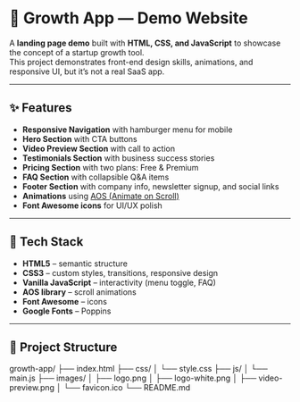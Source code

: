 # 🌱 Growth App — Demo Website

A **landing page demo** built with **HTML, CSS, and JavaScript** to showcase the concept of a startup growth tool.  
This project demonstrates front-end design skills, animations, and responsive UI, but it’s not a real SaaS app.

---

## ✨ Features

- **Responsive Navigation** with hamburger menu for mobile
- **Hero Section** with CTA buttons
- **Video Preview Section** with call to action
- **Testimonials Section** with business success stories
- **Pricing Section** with two plans: Free & Premium
- **FAQ Section** with collapsible Q&A items
- **Footer Section** with company info, newsletter signup, and social links
- **Animations** using [AOS (Animate on Scroll)](https://michalsnik.github.io/aos/)
- **Font Awesome icons** for UI/UX polish

---

## 🧰 Tech Stack

- **HTML5** – semantic structure
- **CSS3** – custom styles, transitions, responsive design
- **Vanilla JavaScript** – interactivity (menu toggle, FAQ)
- **AOS library** – scroll animations
- **Font Awesome** – icons
- **Google Fonts** – Poppins

---

## 📂 Project Structure

growth-app/
├── index.html
├── css/
│ └── style.css
├── js/
│ └── main.js
├── images/
│ ├── logo.png
│ ├── logo-white.png
│ ├── video-preview.png
│ └── favicon.ico
└── README.md
